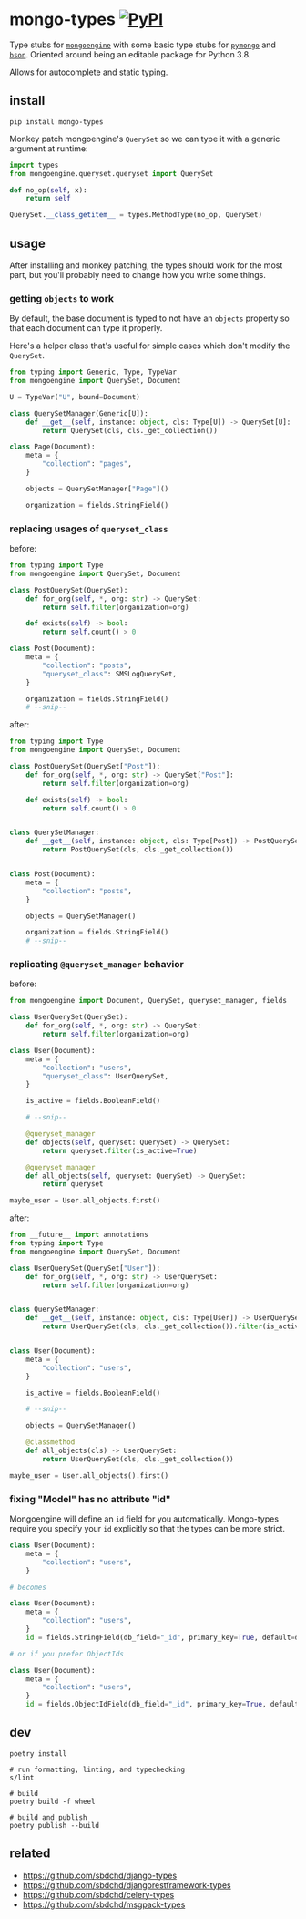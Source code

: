 # mongo-types [![PyPI](https://img.shields.io/pypi/v/mongo-types.svg)](https://pypi.org/project/mongo-types/)

Type stubs for [`mongoengine`][0] with some basic type stubs for [`pymongo`][1]
and [`bson`][2]. Oriented around being an editable package for Python 3.8.

Allows for autocomplete and static typing.

## install

```shell
pip install mongo-types
```

Monkey patch mongoengine's `QuerySet` so we can type it with a generic
argument at runtime:

```python
import types
from mongoengine.queryset.queryset import QuerySet

def no_op(self, x):
    return self

QuerySet.__class_getitem__ = types.MethodType(no_op, QuerySet)
```

## usage

After installing and monkey patching, the types should work for the most
part,
but you'll probably need to change how you write some things.

### getting `objects` to work

By default, the base document is typed to not have an `objects` property so
that each document can type it properly.

Here's a helper class that's useful for simple cases which don't modify the
`QuerySet`.

```python
from typing import Generic, Type, TypeVar
from mongoengine import QuerySet, Document

U = TypeVar("U", bound=Document)

class QuerySetManager(Generic[U]):
    def __get__(self, instance: object, cls: Type[U]) -> QuerySet[U]:
        return QuerySet(cls, cls._get_collection())

class Page(Document):
    meta = {
        "collection": "pages",
    }

    objects = QuerySetManager["Page"]()

    organization = fields.StringField()
```

### replacing usages of `queryset_class`

before:

```python
from typing import Type
from mongoengine import QuerySet, Document

class PostQuerySet(QuerySet):
    def for_org(self, *, org: str) -> QuerySet:
        return self.filter(organization=org)

    def exists(self) -> bool:
        return self.count() > 0

class Post(Document):
    meta = {
        "collection": "posts",
        "queryset_class": SMSLogQuerySet,
    }

    organization = fields.StringField()
    # --snip--
```

after:

```python
from typing import Type
from mongoengine import QuerySet, Document

class PostQuerySet(QuerySet["Post"]):
    def for_org(self, *, org: str) -> QuerySet["Post"]:
        return self.filter(organization=org)

    def exists(self) -> bool:
        return self.count() > 0


class QuerySetManager:
    def __get__(self, instance: object, cls: Type[Post]) -> PostQuerySet:
        return PostQuerySet(cls, cls._get_collection())


class Post(Document):
    meta = {
        "collection": "posts",
    }

    objects = QuerySetManager()

    organization = fields.StringField()
    # --snip--
```

### replicating `@queryset_manager` behavior

before:

```python
from mongoengine import Document, QuerySet, queryset_manager, fields

class UserQuerySet(QuerySet):
    def for_org(self, *, org: str) -> QuerySet:
        return self.filter(organization=org)

class User(Document):
    meta = {
        "collection": "users",
        "queryset_class": UserQuerySet,
    }

    is_active = fields.BooleanField()

    # --snip--

    @queryset_manager
    def objects(self, queryset: QuerySet) -> QuerySet:
        return queryset.filter(is_active=True)

    @queryset_manager
    def all_objects(self, queryset: QuerySet) -> QuerySet:
        return queryset

maybe_user = User.all_objects.first()
```

after:

```python
from __future__ import annotations
from typing import Type
from mongoengine import QuerySet, Document

class UserQuerySet(QuerySet["User"]):
    def for_org(self, *, org: str) -> UserQuerySet:
        return self.filter(organization=org)


class QuerySetManager:
    def __get__(self, instance: object, cls: Type[User]) -> UserQuerySet:
        return UserQuerySet(cls, cls._get_collection()).filter(is_active=True)


class User(Document):
    meta = {
        "collection": "users",
    }

    is_active = fields.BooleanField()

    # --snip--

    objects = QuerySetManager()

    @classmethod
    def all_objects(cls) -> UserQuerySet:
        return UserQuerySet(cls, cls._get_collection())

maybe_user = User.all_objects().first()
```

### fixing "Model" has no attribute "id"

Mongoengine will define an `id` field for you automatically.
Mongo-types require you specify your `id` explicitly so that
the types can be more strict.

```python
class User(Document):
    meta = {
        "collection": "users",
    }

# becomes

class User(Document):
    meta = {
        "collection": "users",
    }
    id = fields.StringField(db_field="_id", primary_key=True, default=default_id)

# or if you prefer ObjectIds

class User(Document):
    meta = {
        "collection": "users",
    }
    id = fields.ObjectIdField(db_field="_id", primary_key=True, default=ObjectId)
```

## dev

```shell
poetry install

# run formatting, linting, and typechecking
s/lint

# build
poetry build -f wheel

# build and publish
poetry publish --build
```

[0]: https://github.com/MongoEngine/mongoengine
[1]: https://github.com/mongodb/mongo-python-driver/tree/master/pymongo
[2]: https://github.com/mongodb/mongo-python-driver/tree/master/bson

## related

- <https://github.com/sbdchd/django-types>
- <https://github.com/sbdchd/djangorestframework-types>
- <https://github.com/sbdchd/celery-types>
- <https://github.com/sbdchd/msgpack-types>
